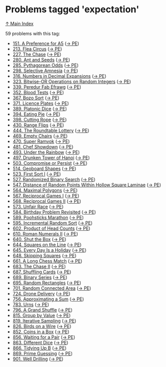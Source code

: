 # Problems tagged 'expectation'

[↑ Main Index](../README.md)

59 problems with this tag:

- [151. A Preference for A5](../problems/151.md) ([→ PE](https://projecteuler.net/problem=151))
- [213. Flea Circus](../problems/213.md) ([→ PE](https://projecteuler.net/problem=213))
- [227. The Chase](../problems/227.md) ([→ PE](https://projecteuler.net/problem=227))
- [280. Ant and Seeds](../problems/280.md) ([→ PE](https://projecteuler.net/problem=280))
- [285. Pythagorean Odds](../problems/285.md) ([→ PE](https://projecteuler.net/problem=285))
- [298. Selective Amnesia](../problems/298.md) ([→ PE](https://projecteuler.net/problem=298))
- [316. Numbers in Decimal Expansions](../problems/316.md) ([→ PE](https://projecteuler.net/problem=316))
- [323. Bitwise-OR Operations on Random Integers](../problems/323.md) ([→ PE](https://projecteuler.net/problem=323))
- [339. Peredur Fab Efrawg](../problems/339.md) ([→ PE](https://projecteuler.net/problem=339))
- [352. Blood Tests](../problems/352.md) ([→ PE](https://projecteuler.net/problem=352))
- [367. Bozo Sort](../problems/367.md) ([→ PE](https://projecteuler.net/problem=367))
- [371. Licence Plates](../problems/371.md) ([→ PE](https://projecteuler.net/problem=371))
- [389. Platonic Dice](../problems/389.md) ([→ PE](https://projecteuler.net/problem=389))
- [394. Eating Pie](../problems/394.md) ([→ PE](https://projecteuler.net/problem=394))
- [398. Cutting Rope](../problems/398.md) ([→ PE](https://projecteuler.net/problem=398))
- [430. Range Flips](../problems/430.md) ([→ PE](https://projecteuler.net/problem=430))
- [444. The Roundtable Lottery](../problems/444.md) ([→ PE](https://projecteuler.net/problem=444))
- [469. Empty Chairs](../problems/469.md) ([→ PE](https://projecteuler.net/problem=469))
- [470. Super Ramvok](../problems/470.md) ([→ PE](https://projecteuler.net/problem=470))
- [481. Chef Showdown](../problems/481.md) ([→ PE](https://projecteuler.net/problem=481))
- [493. Under the Rainbow](../problems/493.md) ([→ PE](https://projecteuler.net/problem=493))
- [497. Drunken Tower of Hanoi](../problems/497.md) ([→ PE](https://projecteuler.net/problem=497))
- [503. Compromise or Persist](../problems/503.md) ([→ PE](https://projecteuler.net/problem=503))
- [514. Geoboard Shapes](../problems/514.md) ([→ PE](https://projecteuler.net/problem=514))
- [523. First Sort I](../problems/523.md) ([→ PE](https://projecteuler.net/problem=523))
- [527. Randomized Binary Search](../problems/527.md) ([→ PE](https://projecteuler.net/problem=527))
- [547. Distance of Random Points Within Hollow Square Laminae](../problems/547.md) ([→ PE](https://projecteuler.net/problem=547))
- [564. Maximal Polygons](../problems/564.md) ([→ PE](https://projecteuler.net/problem=564))
- [567. Reciprocal Games I](../problems/567.md) ([→ PE](https://projecteuler.net/problem=567))
- [568. Reciprocal Games II](../problems/568.md) ([→ PE](https://projecteuler.net/problem=568))
- [573. Unfair Race](../problems/573.md) ([→ PE](https://projecteuler.net/problem=573))
- [584. Birthday Problem Revisited](../problems/584.md) ([→ PE](https://projecteuler.net/problem=584))
- [589. Poohsticks Marathon](../problems/589.md) ([→ PE](https://projecteuler.net/problem=589))
- [595. Incremental Random Sort](../problems/595.md) ([→ PE](https://projecteuler.net/problem=595))
- [602. Product of Head Counts](../problems/602.md) ([→ PE](https://projecteuler.net/problem=602))
- [610. Roman Numerals II](../problems/610.md) ([→ PE](https://projecteuler.net/problem=610))
- [640. Shut the Box](../problems/640.md) ([→ PE](https://projecteuler.net/problem=640))
- [644. Squares on the Line](../problems/644.md) ([→ PE](https://projecteuler.net/problem=644))
- [645. Every Day Is a Holiday](../problems/645.md) ([→ PE](https://projecteuler.net/problem=645))
- [648. Skipping Squares](../problems/648.md) ([→ PE](https://projecteuler.net/problem=648))
- [661. A Long Chess Match](../problems/661.md) ([→ PE](https://projecteuler.net/problem=661))
- [683. The Chase II](../problems/683.md) ([→ PE](https://projecteuler.net/problem=683))
- [687. Shuffling Cards](../problems/687.md) ([→ PE](https://projecteuler.net/problem=687))
- [689. Binary Series](../problems/689.md) ([→ PE](https://projecteuler.net/problem=689))
- [695. Random Rectangles](../problems/695.md) ([→ PE](https://projecteuler.net/problem=695))
- [701. Random Connected Area](../problems/701.md) ([→ PE](https://projecteuler.net/problem=701))
- [724. Drone Delivery](../problems/724.md) ([→ PE](https://projecteuler.net/problem=724))
- [756. Approximating a Sum](../problems/756.md) ([→ PE](https://projecteuler.net/problem=756))
- [783. Urns](../problems/783.md) ([→ PE](https://projecteuler.net/problem=783))
- [796. A Grand Shuffle](../problems/796.md) ([→ PE](https://projecteuler.net/problem=796))
- [815. Group by Value](../problems/815.md) ([→ PE](https://projecteuler.net/problem=815))
- [819. Iterative Sampling](../problems/819.md) ([→ PE](https://projecteuler.net/problem=819))
- [826. Birds on a Wire](../problems/826.md) ([→ PE](https://projecteuler.net/problem=826))
- [852. Coins in a Box](../problems/852.md) ([→ PE](https://projecteuler.net/problem=852))
- [856. Waiting for a Pair](../problems/856.md) ([→ PE](https://projecteuler.net/problem=856))
- [863. Different Dice](../problems/863.md) ([→ PE](https://projecteuler.net/problem=863))
- [866. Tidying Up B](../problems/866.md) ([→ PE](https://projecteuler.net/problem=866))
- [869. Prime Guessing](../problems/869.md) ([→ PE](https://projecteuler.net/problem=869))
- [901. Well Drilling](../problems/901.md) ([→ PE](https://projecteuler.net/problem=901))
